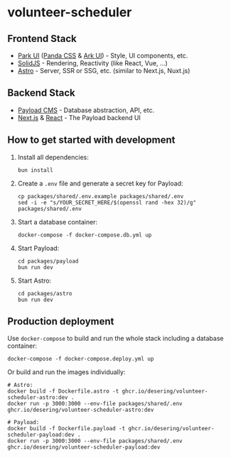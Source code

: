 # volunteer-scheduler

## Frontend Stack

* [Park UI](https://park-ui.com/) ([Panda CSS](https://panda-css.com/) & [Ark UI](https://ark-ui.com/)) - Style, UI components, etc.
* [SolidJS](https://www.solidjs.com/) - Rendering, Reactivity (like React, Vue, ...)
* [Astro](https://astro.build/) - Server, SSR or SSG, etc. (similar to Next.js, Nuxt.js)

## Backend Stack

* [Payload CMS](https://payloadcms.com/) - Database abstraction, API, etc.
* [Next.js](https://nextjs.org/) & [React](https://react.dev/) - The Payload backend UI

## How to get started with development

1. Install all dependencies:
   ```shell
   bun install
   ```

2. Create a `.env` file and generate a secret key for Payload:
   ```shell
   cp packages/shared/.env.example packages/shared/.env
   sed -i -e "s/YOUR_SECRET_HERE/$(openssl rand -hex 32)/g" packages/shared/.env
   ```

3. Start a database container:
   ```shell
   docker-compose -f docker-compose.db.yml up
   ```

4. Start Payload:
   ```shell
   cd packages/payload
   bun run dev
   ```

5. Start Astro:
   ```shell
   cd packages/astro
   bun run dev
   ```

## Production deployment

Use `docker-compose` to build and run the whole stack including a database container:
```shell
docker-compose -f docker-compose.deploy.yml up
```

Or build and run the images individually:
```shell
# Astro:
docker build -f Dockerfile.astro -t ghcr.io/desering/volunteer-scheduler-astro:dev .
docker run -p 3000:3000 --env-file packages/shared/.env ghcr.io/desering/volunteer-scheduler-astro:dev

# Payload:
docker build -f Dockerfile.payload -t ghcr.io/desering/volunteer-scheduler-payload:dev .
docker run -p 3000:3000 --env-file packages/shared/.env ghcr.io/desering/volunteer-scheduler-payload:dev
```
